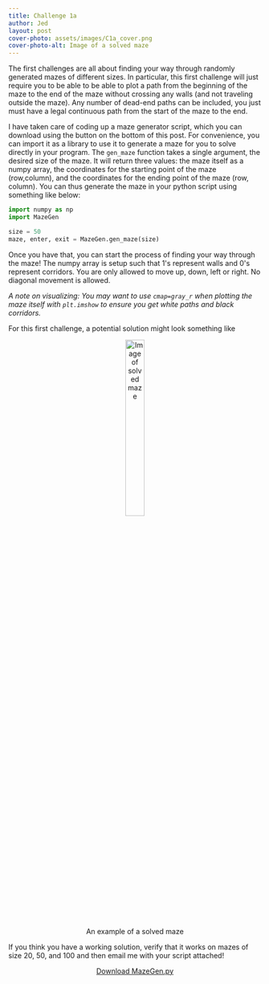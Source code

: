 ```yaml
---
title: Challenge 1a
author: Jed
layout: post
cover-photo: assets/images/C1a_cover.png
cover-photo-alt: Image of a solved maze
---
```


The first challenges are all about finding your way through randomly generated mazes of different sizes.
In particular, this first challenge will just require you to be able to be able to plot a path from the beginning of the maze to the end of the maze without crossing any walls (and not traveling outside the maze). 
Any number of dead-end paths can be included, you just must have a legal continuous path from the start of the maze to the end.

I have taken care of coding up a maze generator script, which you can download using the button on the bottom of this post.
For convenience, you can import it as a library to use it to generate a maze for you to solve directly in your program.
The `gen_maze` function takes a single argument, the desired size of the maze. 
It will return three values: the maze itself as a numpy array, the coordinates for the starting point of the maze (row,column), and the coordinates for the ending point of the maze (row, column).
You can thus generate the maze in your python script using something like below:

```python
import numpy as np
import MazeGen

size = 50
maze, enter, exit = MazeGen.gen_maze(size)
```

Once you have that, you can start the process of finding your way through the maze!
The numpy array is setup such that 1's represent walls and 0's represent corridors. 
You are only allowed to move up, down, left or right.
No diagonal movement is allowed.

_A note on visualizing: You may want to use `cmap=gray_r` when plotting the maze itself with `plt.imshow` to ensure you get white paths and black corridors._

For this first challenge, a potential solution might look something like
<center>
<figure>
<img src="{{site.baseurl}}/assets/images/C1a_cover.png" alt="Image of solved maze" style="width:30%">
<figcaption>An example of a solved maze</figcaption>
</figure>
</center>


If you think you have a working solution, verify that it works on mazes of size 20, 50, and 100 and then email me with your script attached!

<footer>
<center>
<a href="{{site.baseurl}}/assets/scripts/MazeGen.py" class="button scrolly">Download MazeGen.py</a>
</center>
</footer>
